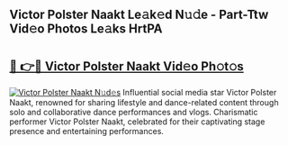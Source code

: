 ## Victor Polster Naakt Le𝚊k𝚎d N𝚞𝚍e - Part-Ttw Vid𝚎o Photos Le𝚊ks HrtPA

# <h2><a href="http://fbau4rk.evod.top/?m=Victor+Polster+Naakt">🔗 👉🔴 Victor Polster Naakt Vid𝚎o Ph𝚘t𝚘s</a></h2>

[![Victor Polster Naakt N𝚞d𝚎s](https://i.imgur.com/8V9OHl7.gif)](http://fbau4rk.evod.top/?m=Victor+Polster+Naakt)
Influential social media star Victor Polster Naakt, renowned for sharing lifestyle and dance-related content through solo and collaborative dance performances and vlogs. Charismatic performer Victor Polster Naakt, celebrated for their captivating stage presence and entertaining performances. 

